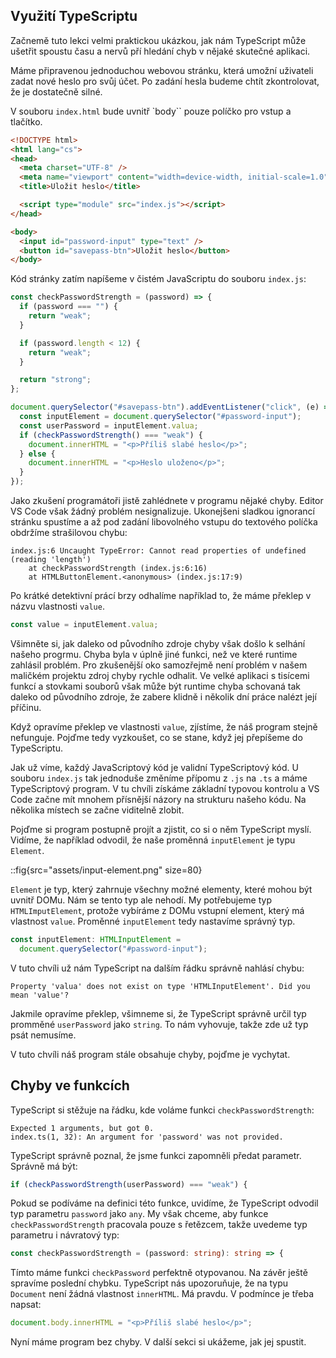 ## Využití TypeScriptu

Začnemě tuto lekci velmi praktickou ukázkou, jak nám TypeScript může ušetřit spoustu času a nervů pří hledání chyb v nějaké skutečné aplikaci.

Máme připravenou jednoduchou webovou stránku, která umožní uživateli zadat nové heslo pro svůj účet. Po zadání hesla budeme chtít zkontrolovat, že je dostatečně silné.

V souboru `index.html` bude uvnitř `body`` pouze políčko pro vstup a tlačítko.

```html
<!DOCTYPE html>
<html lang="cs">
<head>
  <meta charset="UTF-8" />
  <meta name="viewport" content="width=device-width, initial-scale=1.0" />
  <title>Uložit heslo</title>

  <script type="module" src="index.js"></script>
</head>

<body>
  <input id="password-input" type="text" />
  <button id="savepass-btn">Uložit heslo</button>
</body>
```

Kód stránky zatím napíšeme v čistém JavaScriptu do souboru `index.js`:

```js
const checkPasswordStrength = (password) => {
  if (password === "") {
    return "weak";
  }

  if (password.length < 12) {
    return "weak";
  }

  return "strong";
};

document.querySelector("#savepass-btn").addEventListener("click", (e) => {
  const inputElement = document.querySelector("#password-input");
  const userPassword = inputElement.valua;
  if (checkPasswordStrength() === "weak") {
    document.innerHTML = "<p>Příliš slabé heslo</p>";
  } else {
    document.innerHTML = "<p>Heslo uloženo</p>";
  }
});
```

Jako zkušení programátoři jistě zahlédnete v programu nějaké chyby. Editor VS Code však žádný problém nesignalizuje. Ukonejšeni sladkou ignorancí stránku spustíme a až pod zadání libovolného vstupu do textového políčka obdržíme strašilovou chybu:

```
index.js:6 Uncaught TypeError: Cannot read properties of undefined (reading 'length')
    at checkPasswordStrength (index.js:6:16)
    at HTMLButtonElement.<anonymous> (index.js:17:9)
```

Po krátké detektivní prácí brzy odhalíme například to, že máme překlep v názvu vlastnosti `value`.

```js
const value = inputElement.valua;
```

Všimněte si, jak daleko od původního zdroje chyby však došlo k selhání našeho progrmu. Chyba byla v úplně jiné funkci, než ve které runtime zahlásil problém. Pro zkušenější oko samozřejmě není problém v našem maličkém projektu zdroj chyby rychle odhalit. Ve velké aplikaci s tisícemi funkcí a stovkami souborů však může být runtime chyba schovaná tak daleko od původního zdroje, že zabere klidně i několik dní práce nalézt její příčinu.

Když opravíme překlep ve vlastnosti `value`, zjístíme, že náš program stejně nefunguje. Pojďme tedy vyzkoušet, co se stane, když jej přepíšeme do TypeScriptu.

Jak už víme, každý JavaScriptový kód je validní TypeScriptový kód. U souboru `index.js` tak jednoduše změníme přípomu z `.js` na `.ts` a máme TypeScriptový program. V tu chvíli získáme základní typovou kontrolu a VS Code začne mít mnohem přísnější názory na strukturu našeho kódu. Na několika místech se začne viditelně zlobit.

Pojďme si program postupně projít a zjistit, co si o něm TypeScript myslí. Vidíme, že například odvodil, že naše proměnná `inputElement` je typu `Element`.

::fig{src="assets/input-element.png" size=80}

`Element` je typ, který zahrnuje všechny možné elementy, které mohou být uvnitř DOMu. Nám se tento typ ale nehodí. My potřebujeme typ `HTMLImputElement`, protože vybíráme z DOMu vstupní element, který má vlastnost `value`. Proměnné `inputElement` tedy nastavíme správný typ.

```ts
const inputElement: HTMLInputElement =
  document.querySelector("#password-input");
```

V tuto chvíli už nám TypeScript na dalším řádku správně nahlásí chybu:

```
Property 'valua' does not exist on type 'HTMLInputElement'. Did you mean 'value'?
```

Jakmile opravíme překlep, všimneme si, že TypeScript správně určil typ promměné `userPassword` jako `string`. To nám vyhovuje, takže zde už typ psát nemusíme.

V tuto chvíli náš program stále obsahuje chyby, pojďme je vychytat.

## Chyby ve funkcích

TypeScript si stěžuje na řádku, kde voláme funkci `checkPasswordStrength`:

```
Expected 1 arguments, but got 0.
index.ts(1, 32): An argument for 'password' was not provided.
```

TypeScript správně poznal, že jsme funkci zapomněli předat parametr. Správně má být:

```ts
if (checkPasswordStrength(userPassword) === "weak") {
```

Pokud se podíváme na definici této funkce, uvidíme, že TypeScript odvodil typ parametru `password` jako `any`. My však chceme, aby funkce `checkPasswordStrength` pracovala pouze s řetězcem, takže uvedeme typ parametru i návratový typ:

```ts
const checkPasswordStrength = (password: string): string => {
```

Tímto máme funkci `checkPassword` perfektně otypovanou. Na závěr ještě spravíme poslední chybku. TypeScript nás upozoruňuje, že na typu `Document` není žádná vlastnost `innerHTML`. Má pravdu. V podmínce je třeba napsat:

```ts
document.body.innerHTML = "<p>Příliš slabé heslo</p>";
```

Nyní máme program bez chyby. V další sekci si ukážeme, jak jej spustit.
